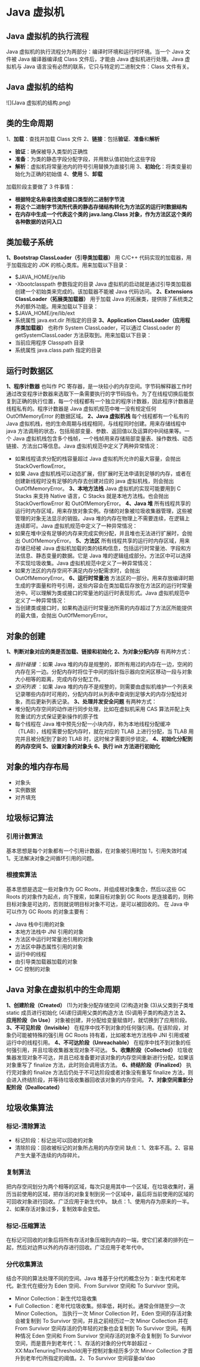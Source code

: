 # **Java 虚拟机**
## Java 虚拟机的执行流程
Java 虚拟机的执行流程分为两部分：编译时环境和运行时环境。当一个 Java 文件被 Java 编译器编译成 Class 文件后，才能由 Java 虚拟机进行处理。Java 虚拟机与 Java 语言没有必然的联系，它只与特定的二进制文件：Class 文件有关。
## Java 虚拟机的结构
![](Java 虚拟机的结构.png)

## 类的生命周期
1、**加载**：查找并加载 Class 文件
2、**链接**：包括**验证**、**准备**和**解析**
* **验证**：确保被导入类型的正确性
* **准备**：为类的静态字段分配字段，并用默认值初始化这些字段
* **解析**：虚拟机将常量池内的符号引用替换为直接引用
3、**初始化**：将类变量初始化为正确的初始值
4、**使用**
5、**卸载**

加载阶段主要做了 3 件事情：
* **根据特定名称查找类或接口类型的二进制字节流**
* **将这个二进制字节流所代表的静态存储结构转化为方法区的运行时数据结构**
* **在内存中生成一个代表这个类的 java.lang.Class 对象，作为方法区这个类的各种数据的访问入口**

## 类加载子系统
**1、Bootstrap ClassLoader（引导类加载器）**
用 C/C++ 代码实现的加载器，用于加载指定的 JDK 的核心类库。用来加载以下目录：
* $JAVA_HOME/jre/lib
* -Xbootclasspath 参数指定的目录
Java 虚拟机的启动就是通过引导类加载器创建一个初始类来完成的。该加载器不能被 Java 代码访问。
**2、Extensions ClassLoader（拓展类加载器）**
用于加载 Java 的拓展类，提供除了系统类之外的额外功能。用来加载以下目录：
* $JAVA_HOME/jre/lib/ext
* 系统属性 java.ext.dir 所指定的目录
**3、Application ClassLoader（应用程序类加载器）**
也称作 System ClassLoader，可以通过 ClassLoader 的 getSystemClassLoader 方法获取到。用来加载以下目录：
* 当前应用程序 Classpath 目录
* 系统属性 java.class.path 指定的目录

## 运行时数据区
**1、程序计数器**
也叫作 PC 寄存器，是一块较小的内存空间。字节码解释器工作时通过改变程序计数器来选取下一条需要执行的字节码指令。为了在线程切换后能恢复到正确的执行位置，每一个线程都有一个独立的程序计数器，因此程序计数器是线程私有的。程序计数器是 Java 虚拟机规范中唯一没有规定任何 OutOfMemoryError 的数据区域。
**2、Java 虚拟机栈**
每个线程都有一个私有的 Java 虚拟机栈，他的生命周期与线程相同，与线程同时创建。用来存储线程中 java 方法调用的状态，包括局部变量、参数、返回值以及运算的中间结果等。一个 Java 虚拟机栈包含多个栈帧，一个栈帧用来存储局部变量表、操作数栈、动态链接、方法出口等信息。Java 虚拟机规范中定义了两种异常情况：
* 如果线程请求分配的栈容量超过 Java 虚拟机所允许的最大容量，会抛出 StackOverflowError。
* 如果 Java 虚拟机栈可以动态扩展，但扩展时无法申请到足够的内存，或者在创建新线程时没有足够的内存去创建对应的 java 虚拟机栈，则会抛出 OutOfMemoryError。
**3、本地方法栈**
Java 虚拟机的实现可能要用到 C Stacks 来支持 Native 语言，C Stacks 就是本地方法栈。也会抛出 StackOverflowError 和 OutOfMemoryError。
**4、Java 堆**
所有线程共享的运行时内存区域，用来存放对象实例。存储的对象被垃圾收集器管理，这些被管理的对象无法显示的销毁。Java 堆的内存在物理上不需要连续，在逻辑上连续即可。Java 虚拟机规范中定义了一种异常情况：
* 如果在堆中没有足够的内存来完成实例分配，并且堆也无法进行扩展时，会抛出 OutOfMemoryError。
**5、方法区**
所有线程共享的运行时内存区域，用来存储已经被 Java 虚拟机加载的类的结构信息，包括运行时常量池、字段和方法信息、静态变量的数据。它是 Java 堆的逻辑组成部分。方法区中可以选择不实现垃圾收集。Java 虚拟机规范中定义了一种异常情况：
* 如果方法区的内存空间不满足内存分配需求时，会抛出 OutOfMemoryError。
**6、运行时常量池**
方法区的一部分。用来存放编译时期生成的字面量和符号引用，这些内容会在类加载后存放在方法区的运行时常量池中。可以理解为类或接口的常量池的运行时表现形式。Java 虚拟机规范中定义了一种异常情况：
* 当创建类或接口时，如果构造运行时常量池所需的内存超过了方法区所能提供的最大值，会抛出 OutOfMemoryError。

## 对象的创建
**1、判断对象对应的类是否加载、链接和初始化**
**2、为对象分配内存**
有两种方式：
*  *指针碰撞* ：如果 Java 堆的内存是规整的，即所有用过的内存在一边，空闲的内存在另一边。分配内存时将位于中间的指针指示器向空闲区移动一段与对象大小相等的距离，完成内存分配工作。
*  *空闲列表* ：如果 Java 堆的内存不是规整的，则需要由虚拟机维护一个列表来记录哪些内存时可用的，分配内存时从列表中查询到足够大的内存分配给对象，而后更新列表记录。
**3、处理并发安全问题**
有两种方式：
* 堆分配内存空间的动作进行同步处理，比如在虚拟机采用 CAS 算法并配上失败重试的方式保证更新操作的原子性
* 每个线程在 Java 堆中预先分配一小块内存，称为本地线程分配缓冲（TLAB），线程需要分配内存时，就在对应的 TLAB 上进行分配，当 TLAB 用完并且被分配到了新的 TLAB 时，这时候才需要同步锁定。
**4、初始化分配到的内存空间**
**5、设置对象的对象头**
**6、执行 init 方法进行初始化**

## 对象的堆内存布局
* 对象头
* 实例数据
* 对齐填充

## 垃圾标记算法
### 引用计数算法
基本思想是每个对象都有一个引用计数器，在对象被引用时加 1，引用失效时减 1。无法解决对象之间循环引用的问题。
### 根搜索算法
基本思想是选定一些对象作为 GC Roots，并组成根对象集合，然后以这些 GC Roots 的对象作为起点，向下搜索，如果目标对象到 GC Roots 是连接着的，则称目标对象是可达的，否则就说明目标对象不可达，是可以被回收的。
在 Java 中可以作为 GC Roots 的对象主要有：
* Java 栈中引用的对象
* 本地方法栈中 JNI 引用的对象
* 方法区中运行时常量池引用的对象
* 方法区中静态属性引用的对象
* 运行中的线程
* 由引导类加载器加载的对象
* GC 控制的对象

## Java 对象在虚拟机中的生命周期
**1、创建阶段（Created）**
(1)为对象分配存储空间
(2)构造对象
(3)从父类到子类堆 static 成员进行初始化
(4)递归调用父类的构造方法
(5)调用子类的构造方法
**2、应用阶段（In Use）**
对象被创建，并分配给变量赋值时，就切换到了应用阶段。
**3、不可见阶段（Invisible）**
在程序中找不到对象的任何强引用。在该阶段，对象仍可能被特殊的强引用 GC Roots 持有着，比如被本地方法栈中 JNI 引用或被运行中的线程引用。
**4、不可达阶段（Unreachable）**
在程序中找不到对象的任何强引用，并且垃圾收集器发现对象不可达。
**5、收集阶段（Collected）**
垃圾收集器发现对象不可达，并且已经准备要对该对象的内存空间重新进行分配，如果该对象重写了 finalize 方法，此时则会调用该方法。
**6、终结阶段（Finalized）**
执行完对象的 finalize 方法后仍处于不可达阶段或者对象没有重写 finalize 方法，则会进入终结阶段，并等待垃圾收集器回收该对象的内存空间。
**7、对象空间重新分配阶段（Deallocated）**

## 垃圾收集算法
### 标记-清除算法
* 标记阶段：标记出可以回收的对象
* 清除阶段：回收被标记的对象所占用的内存空间
缺点：1、效率不高。2、容易产生大量不连续的内存碎片。
### 复制算法
把内存空间划分为两个相等的区域，每次只是用其中一个区域，在垃圾收集时，遍历当前使用的区域，把存活的对象复制到另一个区域中，最后将当前使用的区域的可回收对象进行回收。广泛应用于新生代中。
缺点：1、使用内存为原来的一半。2、如果存活对象过多，复制效率会变低。
### 标记-压缩算法
在标记可回收的对象后将所有存活对象压缩到内存的一端，使它们紧凑的排列在一起，然后对边界以外的内存进行回收。广泛应用于老年代中。
### 分代收集算法
结合不同的算法处理不同的空间。Java 堆基于分代的概念分为：新生代和老年代。新生代在细分为 Eden 空间、From Survivor 空间和 To Survivor 空间。
* Minor Collection：新生代垃圾收集
* Full Collection：老年代垃圾收集。频率低，耗时长。通常会伴随至少一次 Minor Collection。
当执行一次 Minor Collection 时，Eden 空间的存活对象会被复制到 To Survivor 空间，并且之前经历过一次 Minor Collection 并在 From Survivor 空间存活的仍年轻的对象也会复制到 To Survivor 空间。有两种情况 Eden 空间和 From Survivor 空间存活的对象不会复制到 To Survivor 空间，而是晋升到老年代：1、存活的对象的分代年龄超过 -XX:MaxTenuringThreshold(用于控制对象经历多少次 Minor Collection 才晋升到老年代)所指定的阈值。2、To Survivor 空间容量da'dao

